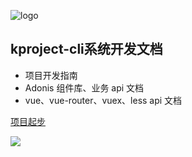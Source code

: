 ![logo](/assets/logo.png)

## kproject-cli系统开发文档

* 项目开发指南
* Adonis 组件库、业务 api 文档
* vue、vue-router、vuex、less api 文档

[项目起步](/zh-cn/README)

![](/assets/bg.png)

